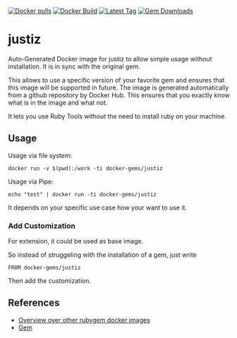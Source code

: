 [![Docker pulls](https://img.shields.io/docker/pulls/rubygem/justiz.svg)](https://hub.docker.com/r/rubygem/justiz/)
[![Docker Build](https://img.shields.io/docker/automated/rubygem/justiz.svg)](https://hub.docker.com/r/rubygem/justiz/)
[![Latest Tag](https://img.shields.io/github/tag/docker-rubygem/justiz.svg)](https://hub.docker.com/r/rubygem/justiz/)
[![Gem Downloads](https://img.shields.io/gem/dt/justiz.svg)](https://rubygems.org/gems/justiz/)
# justiz

Auto-Generated Docker image for justiz to allow simple usage without installation.
It is in sync with the original gem.

This allows to use a specific version of your favorite gem and ensures that this image will be supported in future.
The image is generated automatically from a github repository by Docker Hub.
This ensures that you exactly know what is in the image and what not.

It lets you use Ruby Tools without the need to install ruby on your machine.

## Usage

Usage via file system:

`docker run -v $(pwd):/work -ti docker-gems/justiz`

Usage via Pipe:

`echo "test" | docker run -ti docker-gems/justiz`

It depends on your specific use case how your want to use it.

### Add Customization

For extension, it could be used as base image.

So instead of struggeling with the installation of a gem, just write

`FROM docker-gems/justiz`

Then add the customization.

## References

 - [Overview over other rubygem docker images](https://github.com/thinkbot/docker-rubygem)
 - [Gem](https://rubygems.org/gems/justiz/)
